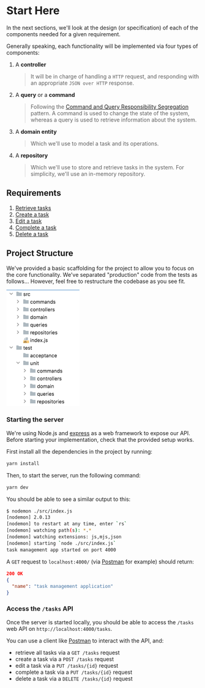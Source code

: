 # Start Here

In the next sections, we'll look at the design (or specification) of each of the components needed for a given requirement.

Generally speaking, each functionality will be implemented via four types of components:

1. A **controller** 
    > It will be in charge of handling a `HTTP` request, and responding with an appropriate `JSON over HTTP` response.

2. A **query** or a **command**
    > Following the [Command and Query Responsibility Segregation][1] pattern. A command is used to change the state of the system, whereas a query is used to retrieve information about the system.

3. A **domain entity**
    > Which we'll use to model a task and its operations.

4. A **repository**
    > Which we'll use to store and retrieve tasks in the system. For simplicity, we'll use an in-memory repository.


## Requirements

1. [Retrieve tasks][2]
2. [Create a task][3]
3. [Edit a task][4]
4. [Complete a task][5]
5. [Delete a task][6]

## Project Structure

We've provided a basic scaffolding for the project to allow you to focus on the core functionality. We've separated "production" code from the tests as follows... However, feel free to restructure the codebase as you see fit.


![Project structure][8]

### Starting the server

We're using Node.js and [express][7] as a web framework to expose our API. Before starting your implementation, check that the provided setup works. 

First install all the dependencies in the project by running:

```bash
yarn install
```

Then, to start the server, run the following command:

```bash
yarn dev
```

You should be able to see a similar output to this:

```bash
$ nodemon ./src/index.js
[nodemon] 2.0.13
[nodemon] to restart at any time, enter `rs`
[nodemon] watching path(s): *.*
[nodemon] watching extensions: js,mjs,json
[nodemon] starting `node ./src/index.js`
task management app started on port 4000
```

A `GET` request to `localhost:4000/` (via [Postman][9] for example) should return:

```JSON
200 OK
{
  "name": "task management application"
}
```

### Access the `/tasks` API

Once the server is started locally, you should be able to access the `/tasks` web API on `http://localhost:4000/tasks`.

You can use a client like [Postman][10] to interact with the API, and:
- retrieve all tasks via a `GET /tasks` request
- create a task via a `POST /tasks` request
- edit a task via a `PUT /tasks/{id}` request
- complete a task via a `PUT /tasks/{id}` request
- delete a task via a `DELETE /tasks/{id}` request


[1]: https://martinfowler.com/bliki/CQRS.html
[2]: requirements/1-retrieve-tasks.md
[3]: requirements/2-create-task.md
[4]: requirements/3-edit-task.md
[5]: requirements/4-complete-task.md
[6]: requirements/5-delete-task.md
[7]: https://expressjs.com/
[8]: /resources/structure.png
[9]: https://www.postman.com/downloads/
[10]: https://learning.postman.com/docs/getting-started/introduction/

